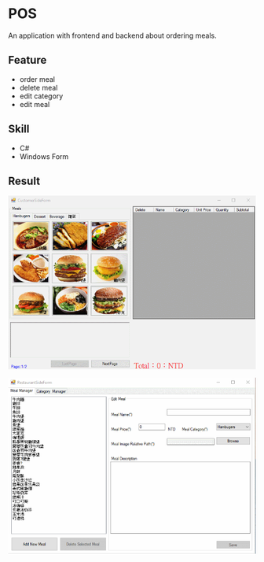 # POS

An application with frontend and backend about ordering meals.

## Feature

- order meal
- delete meal
- edit category
- edit meal

## Skill

- C#
- Windows Form

## Result

![frontend](/demo/frontend.gif)

![backend](/demo/backend.gif)